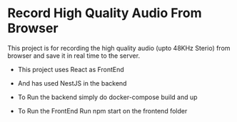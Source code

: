 # Record High Quality Audio From Browser
This project is for recording the high quality audio (upto 48KHz Sterio) from browser and
save it in real time to the server.

- This project uses React as FrontEnd
- And has used NestJS in the backend

- To Run the backend simply do docker-compose build and up
- To Run the FrontEnd Run npm start on the frontend folder